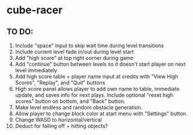 # cube-racer

## TO DO:
1. Include "space" input to skip wait time during level transitions
2. Include current level fade in/out during level start
3. Add "high score" at top right corner during game
4. Add "continue" button between levels so it doesn't start player on next level immediately
5. Add high score table + player name input at credits with "View High Scores", "Replay", and "Quit" buttons
6. High score panel allows player to add own name to table, immediate update, and saves info for next plays. Include optional "reset high scores" button on bottom, and "Back" button.
7. Make level endless and random obstacle generation.
8. Allow player to change block color at start menu with "Settings" button.
9. Change WASD to horizontal/vertical
10. Deduct for falling off + hitting objects?
